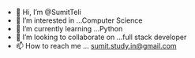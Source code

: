 - 👋 Hi, I’m @SumitTeli
- 👀 I’m interested in ...Computer Science
- 🌱 I’m currently learning ...Python
- 💞️ I’m looking to collaborate on ...full stack developer
- 📫 How to reach me ... sumit.study.in@gmail.com

